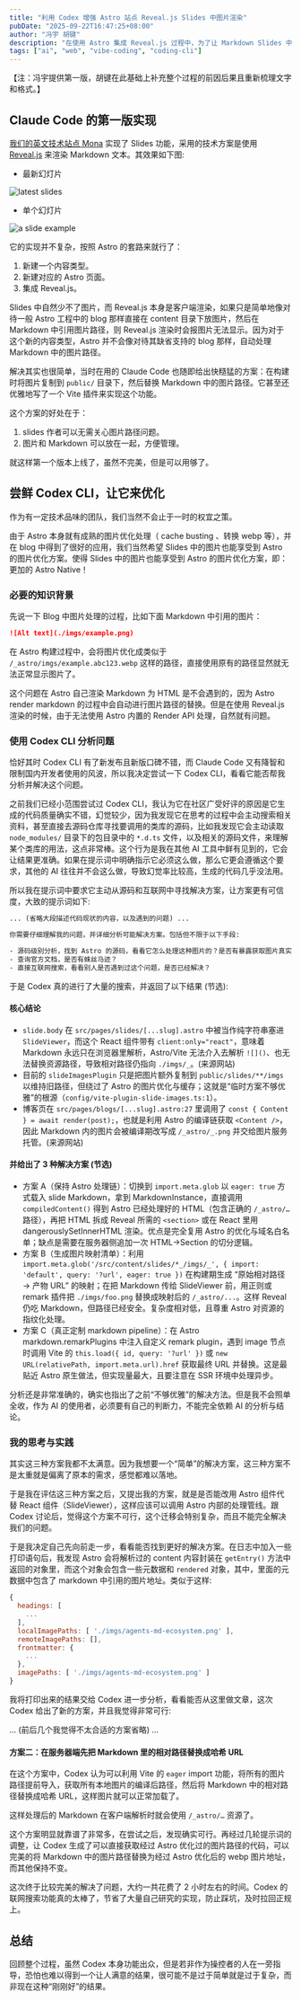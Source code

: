 ```yaml
---
title: "利用 Codex 增强 Astro 站点 Reveal.js Slides 中图片渲染"
pubDate: "2025-09-22T16:47:25+08:00"
author: "冯宇 胡键"
description: "在使用 Astro 集成 Reveal.js 过程中，为了让 Markdown Slides 中的图片更加 Astro Native，我们利用 Codex CLI 分析并解决了问题。"
tags: ["ai", "web", "vibe-coding", "coding-cli"]
---
```


【注：冯宇提供第一版，胡键在此基础上补充整个过程的前因后果且重新梳理文字和格式。】

## Claude Code 的第一版实现

[我们的英文技术站点 Mona](https://www.mymona.xyz/) 实现了 Slides 功能，采用的技术方案是使用 [Reveal.js](https://revealjs.com/) 来渲染 Markdown 文本。其效果如下图:

- 最新幻灯片

![latest slides](./imgs/slides-01.png)

- 单个幻灯片

![a slide example](./imgs/slides-02.png)

它的实现并不复杂，按照 Astro 的套路来就行了：

1. 新建一个内容类型。
1. 新建对应的 Astro 页面。
1. 集成 Reveal.js。

Slides 中自然少不了图片，而 Reveal.js 本身是客户端渲染，如果只是简单地像对待一般 Astro 工程中的 blog 那样直接在 content 目录下放图片，然后在 Markdown 中引用图片路径，则 Reveal.js 渲染时会报图片无法显示。因为对于这个新的内容类型，Astro 并不会像对待其缺省支持的 blog 那样，自动处理 Markdown 中的图片路径。

解决其实也很简单，当时在用的 Claude Code 也随即给出快糙猛的方案：在构建时将图片复制到 `public/` 目录下，然后替换 Markdown 中的图片路径。它甚至还优雅地写了一个 Vite 插件来实现这个功能。

这个方案的好处在于：

1. slides 作者可以无需关心图片路径问题。
1. 图片和 Markdown 可以放在一起，方便管理。

就这样第一个版本上线了，虽然不完美，但是可以用够了。

## 尝鲜 Codex CLI，让它来优化

作为有一定技术品味的团队，我们当然不会止于一时的权宜之策。

由于 Astro 本身就有成熟的图片优化处理（ cache busting 、转换 webp 等），并在 blog 中得到了很好的应用，我们当然希望 Slides 中的图片也能享受到 Astro 的图片优化方案。使得 Slides 中的图片也能享受到 Astro 的图片优化方案，即：更加的 Astro Native！

### 必要的知识背景

先说一下 Blog 中图片处理的过程，比如下面 Markdown 中引用的图片：

```md
![Alt text](./imgs/example.png)
```

在 Astro 构建过程中，会将图片优化成类似于 `/_astro/imgs/example.abc123.webp` 这样的路径，直接使用原有的路径显然就无法正常显示图片了。

这个问题在 Astro 自己渲染 Markdown 为 HTML 是不会遇到的，因为 Astro render markdown 的过程中会自动进行图片路径的替换。但是在使用 Reveal.js 渲染的时候，由于无法使用 Astro 内置的 Render API 处理，自然就有问题。

### 使用 Codex CLI 分析问题

恰好其时 Codex CLI 有了新发布且新版口碑不错，而 Claude Code 又有降智和限制国内开发者使用的风波，所以我决定尝试一下 Codex CLI，看看它能否帮我分析并解决这个问题。

之前我们已经小范围尝试过 Codex CLI，我认为它在社区广受好评的原因是它生成的代码质量确实不错，幻觉较少，因为我发现它在思考的过程中会主动搜索相关资料，甚至直接去源码仓库寻找要调用的类库的源码，比如我发现它会主动读取 `node_modules/` 目录下的包目录中的 `*.d.ts` 文件，以及相关的源码文件，来理解某个类库的用法，这点非常棒。这个行为是我在其他 AI 工具中鲜有见到的，它会让结果更准确。如果在提示词中明确指示它必须这么做，那么它更会遵循这个要求，其他的 AI 往往并不会这么做，导致幻觉率比较高，生成的代码几乎没法用。

所以我在提示词中要求它主动从源码和互联网中寻找解决方案，让方案更有可信度，大致的提示词如下:

```txt
... (省略大段描述代码现状的内容，以及遇到的问题) ...

你需要仔细理解我的问题，并详细分析可能解决方案。包括但不限于以下手段:

- 源码级别分析，找到 Astro 的源码，看看它怎么处理这种图片的？是否有暴露获取图片真实路径的方法或接口
- 查询官方文档，是否有蛛丝马迹？
- 直接互联网搜索，看看别人是否遇到过这个问题，是否已经解决？
```

于是 Codex 真的进行了大量的搜索，并返回了以下结果 (节选):

#### 核心结论

- `slide.body` 在 `src/pages/slides/[...slug].astro` 中被当作纯字符串塞进 `SlideViewer`，而这个 React 组件带有 `client:only="react"`，意味着 Markdown 永远只在浏览器里解析，Astro/Vite 无法介入去解析 `![]()`、也无法替换资源路径，导致相对路径仍指向 `./imgs/_`。(来源网站)
- 目前的 `slideImagesPlugin` 只是把图片额外复制到 `public/slides/**/imgs` 以维持旧路径，但绕过了 Astro 的图片优化与缓存；这就是“临时方案不够优雅”的根源（`config/vite-plugin-slide-images.ts:1`）。
- 博客页在 `src/pages/blogs/[...slug].astro:27` 里调用了 `const { Content } = await render(post);`，也就是利用 Astro 的编译链获取 `<Content />`，因此 Markdown 内的图片会被编译期改写成 `/_astro/_.png` 并交给图片服务托管。(来源网站)

#### 并给出了 3 种解决方案 (节选)

- 方案 A（保持 Astro 处理链）：切换到 `import.meta.glob` 以 `eager: true` 方式载入 slide Markdown，拿到 MarkdownInstance，直接调用 `compiledContent()` 得到 Astro 已经处理好的 HTML（包含正确的 `/_astro/…` 路径），再把 HTML 拆成 Reveal 所需的 `<section>` 或在 React 里用 dangerouslySetInnerHTML 渲染。优点是完全复用 Astro 的优化与域名白名单；缺点是需要在服务器侧追加一次 HTML→Section 的切分逻辑。
- 方案 B（生成图片映射清单）：利用 `import.meta.glob('/src/content/slides/*_/imgs/_', { import: 'default', query: '?url', eager: true })` 在构建期生成 “原始相对路径 → 产物 URL” 的映射；在把 Markdown 传给 SlideViewer 前，用正则或 remark 插件把 `./imgs/foo.png` 替换成映射后的 `/_astro/...`。这样 Reveal 仍吃 Markdown，但路径已经安全。复杂度相对低，且尊重 Astro 对资源的指纹化处理。
- 方案 C（真正定制 markdown pipeline）：在 Astro markdown.remarkPlugins 中注入自定义 remark plugin，遇到 image 节点时调用 Vite 的 `this.load({ id, query: '?url' })` 或 `new URL(relativePath, import.meta.url).href` 获取最终 URL 并替换。这是最贴近 Astro 原生做法，但实现量最大，且要注意在 SSR 环境中处理异步。

分析还是非常准确的，确实也指出了之前“不够优雅”的解决方法。但是我不会照单全收，作为 AI 的使用者，必须要有自己的判断力，不能完全依赖 AI 的分析与结论。

### 我的思考与实践

其实这三种方案我都不太满意。因为我想要一个“简单”的解决方案，这三种方案不是太重就是偏离了原本的需求，感觉都难以落地。

于是我在评估这三种方案之后，又提出我的方案，就是是否能改用 Astro 组件代替 React 组件（SlideViewer），这样应该可以调用 Astro 内部的处理管线。跟 Codex 讨论后，觉得这个方案不可行，这个迁移会特别复杂，而且不能完全解决我们的问题。

于是我决定自己先向前走一步，看看能否找到更好的解决方案。在日志中加入一些打印语句后，我发现 Astro 会将解析过的 content 内容封装在 `getEntry()` 方法中返回的对象里，而这个对象会包含一些元数据和 `rendered` 对象，其中，里面的元数据中包含了 markdown 中引用的图片地址。类似于这样:

```js
{
  headings: [
    ...
  ],
  localImagePaths: [ './imgs/agents-md-ecosystem.png' ],
  remoteImagePaths: [],
  frontmatter: {
    ...
  },
  imagePaths: [ './imgs/agents-md-ecosystem.png' ]
}
```

我将打印出来的结果交给 Codex 进一步分析，看看能否从这里做文章，这次 Codex 给出了新的方案，并且我觉得非常可行:

... (前后几个我觉得不太合适的方案省略) ...

#### 方案二：在服务器端先把 Markdown 里的相对路径替换成哈希 URL

在这个方案中，Codex 认为可以利用 Vite 的 `eager` import 功能，将所有的图片路径提前导入，获取所有本地图片的编译后路径，然后将 Markdown 中的相对路径替换成哈希 URL，这样图片就可以正常加载了。

这样处理后的 Markdown 在客户端解析时就会使用 `/_astro/…` 资源了。

这个方案明显就靠谱了非常多，在尝试之后，发现确实可行。再经过几轮提示词的调整，让 Codex 生成了可以直接获取经过 Astro 优化过的图片路径的代码，可以完美的将 Markdown 中的图片路径替换为经过 Astro 优化后的 webp 图片地址，而其他保持不变。

这次终于比较完美的解决了问题，大约一共花费了 2 小时左右的时间。Codex 的联网搜索功能真的太棒了，节省了大量自己研究的实现，防止踩坑，及时拉回正规上。

## 总结

回顾整个过程，虽然 Codex 本身功能出众，但是若非作为操控者的人在一旁指导，恐怕也难以得到一个让人满意的结果，很可能不是过于简单就是过于复杂，而非现在这种“刚刚好”的结果。
